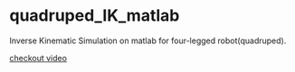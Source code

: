 # quadruped_IK_matlab
Inverse Kinematic Simulation on matlab for four-legged robot(quadruped).


[checkout video](https://www.youtube.com/watch?v=STvwGtLLljs)
